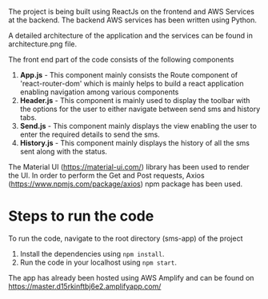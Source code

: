The project is being built using ReactJs on the frontend and AWS Services at the backend. The backend AWS services has been written using Python.

A detailed architecture of the application and the services can be found in architecture.png file.

The front end part of the code consists of the following components

1. **App.js** - This component mainly consists the Route component of 'react-router-dom' which is mainly helps to build a react application enabling navigation among various components
2. **Header.js** - This component is mainly used to display the toolbar with the options for the user to either navigate between send sms and history tabs.
3. **Send.js** - This component mainly displays the view enabling the user to enter the required details to send the sms.
4. **History.js** - This component mainly displays the history of all the sms sent along with the status.

The Material UI (https://material-ui.com/) library has been used to render the UI.
In order to perform the Get and Post requests, Axios (https://www.npmjs.com/package/axios) npm package has been used.

# Steps to run the code

To run the code, navigate to the root directory (sms-app) of the project

1. Install the dependencies using `npm install`.
2. Run the code in your localhost using `npm start`.

The app has already been hosted using AWS Amplify and can be found on https://master.d15rkinftbj6e2.amplifyapp.com/
